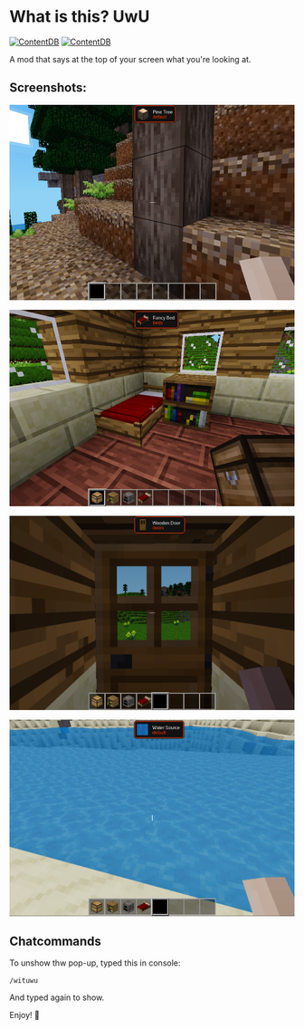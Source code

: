 # What is this? UwU
[![ContentDB](https://content.minetest.net/packages/Rotfuchs-von-Vulpes/what_is_this_uwu/shields/title/)](https://content.minetest.net/packages/Rotfuchs-von-Vulpes/what_is_this_uwu/)
[![ContentDB](https://content.minetest.net/packages/Rotfuchs-von-Vulpes/what_is_this_uwu/shields/downloads/)](https://content.minetest.net/packages/Rotfuchs-von-Vulpes/what_is_this_uwu/)

A mod that says at the top of your screen what you're looking at.

## Screenshots:

![](./prints/tree.png)

![](./prints/bed.png)

![](./prints/door.png)

![](./prints/water.png)

## Chatcommands

To unshow thw pop-up, typed this in console:

```
/wituwu
```

And typed again to show.

Enjoy! 🦊
